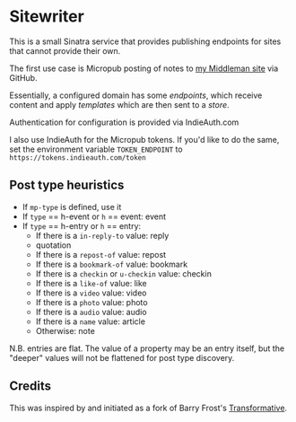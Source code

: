 # Sitewriter

This is a small Sinatra service that provides publishing endpoints for sites that cannot provide their own.

The first use case is Micropub posting of notes to [my Middleman site](https://hans.gerwitz.com/) via GitHub.

Essentially, a configured domain has some _endpoints_, which receive content and apply _templates_ which are then sent to a _store_.

Authentication for configuration is provided via IndieAuth.com

I also use IndieAuth for the Micropub tokens. If you'd like to do the same, set the environment variable `TOKEN_ENDPOINT` to `https://tokens.indieauth.com/token`

## Post type heuristics

- If `mp-type` is defined, use it
- If `type` == h-event or `h` == event: event
- If `type` == h-entry or `h` == entry:
  - If there is a `in-reply-to` value: reply
  - quotation
  - If there is a `repost-of` value: repost
  - If there is a `bookmark-of` value: bookmark
  - If there is a `checkin` or `u-checkin` value: checkin
  - If there is a `like-of` value: like
  - If there is a `video` value: video
  - If there is a `photo` value: photo
  - If there is a `audio` value: audio
  - If there is a `name` value: article
  - Otherwise: note

N.B. entries are flat. The value of a property may be an entry itself, but the "deeper" values will not be flattened for post type discovery.

## Credits

This was inspired by and initiated as a fork of Barry Frost's [Transformative](https://github.com/barryf/transformative).
